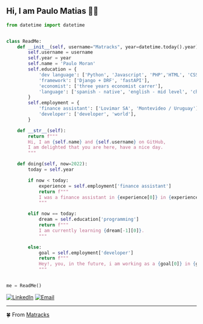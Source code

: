 ## Hi, I am Paulo Matias :curly_haired_man:

```python
from datetime import datetime


class ReadMe:
    def __init__(self, username="Matracks", year=datetime.today().year):
        self.username = username
        self.year = year
        self.name = 'Paulo Moran'
        self.education = {
            'dev language': ['Python', 'Javascript', 'PHP','HTML', 'CSS'],
            'framework': ['Django + DRF', 'fastAPI'],
            'economist': ['three years economist carrer'],
            'language': ['spanish - native', 'english - mid level', 'chinese - HSK II']
        }
        self.employment = {
            'finance assistant': ['Lovimar SA', 'Montevideo / Uruguay'],
            'developer': ['developer', 'world'],
        }

    def __str__(self):
        return f"""
        Hi, I am {self.name} and {self.username} on GitHub,
        I am delighted that you are here, have a nice day.
        """

    def doing(self, now=2022):
        today = self.year

        if now < today:
            experience = self.employment['finance assistant']
            return f"""
            I was a finance assistant in {experience[0]} in {experience[1]}.
            """

        elif now == today:
            dream = self.education['programming']
            return f"""
            I am currently learning {dream[-1][0]}.
            """

        else:
            goal = self.employment['developer']
            return f"""
            Hey!, you, in the future, i am working as a {goal[0]} in {goal[1]}.
            """


me = ReadMe()
```
<p align="center">

<a href="https://www.linkedin.com/in/paulo-matias-moran-almada-65159b24b"><img alt="LinkedIn" src="https://img.shields.io/badge/LinkedIn-Paulo Moran-blue?style=flat-square&logo=linkedin"></a>  <a href="mailto:matiasmoran05@gmail.com"><img alt="Email" src="https://img.shields.io/badge/Email-matiasmoran05@gmail.com-blue?style=flat-square&logo=gmail"></a>

</p>

---
:four_leaf_clover: From [Matracks](https://github.com/Matracks)
